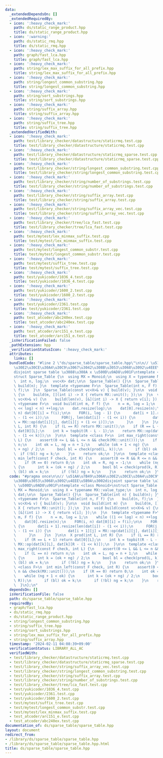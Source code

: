 ```yaml
---
data:
  _extendedDependsOn: []
  _extendedRequiredBy:
  - icon: ':heavy_check_mark:'
    path: ds/static_range_product.hpp
    title: ds/static_range_product.hpp
  - icon: ':warning:'
    path: ds/static_rmq.hpp
    title: ds/static_rmq.hpp
  - icon: ':heavy_check_mark:'
    path: graph/fast_lca.hpp
    title: graph/fast_lca.hpp
  - icon: ':heavy_check_mark:'
    path: string/lex_max_suffix_for_all_prefix.hpp
    title: string/lex_max_suffix_for_all_prefix.hpp
  - icon: ':heavy_check_mark:'
    path: string/longest_common_substring.hpp
    title: string/longest_common_substring.hpp
  - icon: ':heavy_check_mark:'
    path: string/sort_substrings.hpp
    title: string/sort_substrings.hpp
  - icon: ':heavy_check_mark:'
    path: string/suffix_array.hpp
    title: string/suffix_array.hpp
  - icon: ':heavy_check_mark:'
    path: string/suffix_tree.hpp
    title: string/suffix_tree.hpp
  _extendedVerifiedWith:
  - icon: ':heavy_check_mark:'
    path: test/library_checker/datastructure/staticrmq.test.cpp
    title: test/library_checker/datastructure/staticrmq.test.cpp
  - icon: ':heavy_check_mark:'
    path: test/library_checker/datastructure/staticrmq_sparse.test.cpp
    title: test/library_checker/datastructure/staticrmq_sparse.test.cpp
  - icon: ':heavy_check_mark:'
    path: test/library_checker/string/longest_common_substring.test.cpp
    title: test/library_checker/string/longest_common_substring.test.cpp
  - icon: ':heavy_check_mark:'
    path: test/library_checker/string/number_of_substrings.test.cpp
    title: test/library_checker/string/number_of_substrings.test.cpp
  - icon: ':heavy_check_mark:'
    path: test/library_checker/string/suffix_array.test.cpp
    title: test/library_checker/string/suffix_array.test.cpp
  - icon: ':heavy_check_mark:'
    path: test/library_checker/string/suffix_array_vec.test.cpp
    title: test/library_checker/string/suffix_array_vec.test.cpp
  - icon: ':heavy_check_mark:'
    path: test/library_checker/tree/lca_fast.test.cpp
    title: test/library_checker/tree/lca_fast.test.cpp
  - icon: ':heavy_check_mark:'
    path: test/mytest/lex_minmax_suffix.test.cpp
    title: test/mytest/lex_minmax_suffix.test.cpp
  - icon: ':heavy_check_mark:'
    path: test/mytest/longest_common_substr.test.cpp
    title: test/mytest/longest_common_substr.test.cpp
  - icon: ':heavy_check_mark:'
    path: test/mytest/suffix_tree.test.cpp
    title: test/mytest/suffix_tree.test.cpp
  - icon: ':heavy_check_mark:'
    path: test/yukicoder/1036_4.test.cpp
    title: test/yukicoder/1036_4.test.cpp
  - icon: ':heavy_check_mark:'
    path: test/yukicoder/1600_2.test.cpp
    title: test/yukicoder/1600_2.test.cpp
  - icon: ':heavy_check_mark:'
    path: test/yukicoder/2361.test.cpp
    title: test/yukicoder/2361.test.cpp
  - icon: ':heavy_check_mark:'
    path: test_atcoder/abc240ex.test.cpp
    title: test_atcoder/abc240ex.test.cpp
  - icon: ':heavy_check_mark:'
    path: test_atcoder/arc151_e.test.cpp
    title: test_atcoder/arc151_e.test.cpp
  _isVerificationFailed: false
  _pathExtension: hpp
  _verificationStatusIcon: ':heavy_check_mark:'
  attributes:
    links: []
  bundledCode: "#line 2 \"ds/sparse_table/sparse_table.hpp\"\n\n// \u51AA\u7B49\u306A\
    \u30E2\u30CE\u30A4\u30C9\u3067\u3042\u308B\u3053\u3068\u3092\u4EEE\u5B9A\u3002\
    disjoint sparse table \u3088\u308A x \u500D\u9AD8\u901F\ntemplate <class Monoid>\n\
    struct Sparse_Table {\n  using MX = Monoid;\n  using X = typename MX::value_type;\n\
    \  int n, log;\n  vvc<X> dat;\n\n  Sparse_Table() {}\n  Sparse_Table(int n) {\
    \ build(n); }\n  template <typename F>\n  Sparse_Table(int n, F f) {\n    build(n,\
    \ f);\n  }\n  Sparse_Table(const vc<X>& v) { build(v); }\n\n  void build(int m)\
    \ {\n    build(m, [](int i) -> X { return MX::unit(); });\n  }\n  void build(const\
    \ vc<X>& v) {\n    build(len(v), [&](int i) -> X { return v[i]; });\n  }\n  template\
    \ <typename F>\n  void build(int m, F f) {\n    n = m, log = 1;\n    while ((1\
    \ << log) < n) ++log;\n    dat.resize(log);\n    dat[0].resize(n);\n    FOR(i,\
    \ n) dat[0][i] = f(i);\n\n    FOR(i, log - 1) {\n      dat[i + 1].resize(len(dat[i])\
    \ - (1 << i));\n      FOR(j, len(dat[i]) - (1 << i)) {\n        dat[i + 1][j]\
    \ = MX::op(dat[i][j], dat[i][j + (1 << i)]);\n      }\n    }\n  }\n\n  X prod(int\
    \ L, int R) {\n    if (L == R) return MX::unit();\n    if (R == L + 1) return\
    \ dat[0][L];\n    int k = topbit(R - L - 1);\n    return MX::op(dat[k][L], dat[k][R\
    \ - (1 << k)]);\n  }\n\n  template <class F>\n  int max_right(const F check, int\
    \ L) {\n    assert(0 <= L && L <= n && check(MX::unit()));\n    if (L == n) return\
    \ n;\n    int ok = L, ng = n + 1;\n    while (ok + 1 < ng) {\n      int k = (ok\
    \ + ng) / 2;\n      bool bl = check(prod(L, k));\n      if (bl) ok = k;\n    \
    \  if (!bl) ng = k;\n    }\n    return ok;\n  }\n\n  template <class F>\n  int\
    \ min_left(const F check, int R) {\n    assert(0 <= R && R <= n && check(MX::unit()));\n\
    \    if (R == 0) return 0;\n    int ok = R, ng = -1;\n    while (ng + 1 < ok)\
    \ {\n      int k = (ok + ng) / 2;\n      bool bl = check(prod(k, R));\n      if\
    \ (bl) ok = k;\n      if (!bl) ng = k;\n    }\n    return ok;\n  }\n};\n"
  code: "#pragma once\n\n// \u51AA\u7B49\u306A\u30E2\u30CE\u30A4\u30C9\u3067\u3042\
    \u308B\u3053\u3068\u3092\u4EEE\u5B9A\u3002disjoint sparse table \u3088\u308A x\
    \ \u500D\u9AD8\u901F\ntemplate <class Monoid>\nstruct Sparse_Table {\n  using\
    \ MX = Monoid;\n  using X = typename MX::value_type;\n  int n, log;\n  vvc<X>\
    \ dat;\n\n  Sparse_Table() {}\n  Sparse_Table(int n) { build(n); }\n  template\
    \ <typename F>\n  Sparse_Table(int n, F f) {\n    build(n, f);\n  }\n  Sparse_Table(const\
    \ vc<X>& v) { build(v); }\n\n  void build(int m) {\n    build(m, [](int i) ->\
    \ X { return MX::unit(); });\n  }\n  void build(const vc<X>& v) {\n    build(len(v),\
    \ [&](int i) -> X { return v[i]; });\n  }\n  template <typename F>\n  void build(int\
    \ m, F f) {\n    n = m, log = 1;\n    while ((1 << log) < n) ++log;\n    dat.resize(log);\n\
    \    dat[0].resize(n);\n    FOR(i, n) dat[0][i] = f(i);\n\n    FOR(i, log - 1)\
    \ {\n      dat[i + 1].resize(len(dat[i]) - (1 << i));\n      FOR(j, len(dat[i])\
    \ - (1 << i)) {\n        dat[i + 1][j] = MX::op(dat[i][j], dat[i][j + (1 << i)]);\n\
    \      }\n    }\n  }\n\n  X prod(int L, int R) {\n    if (L == R) return MX::unit();\n\
    \    if (R == L + 1) return dat[0][L];\n    int k = topbit(R - L - 1);\n    return\
    \ MX::op(dat[k][L], dat[k][R - (1 << k)]);\n  }\n\n  template <class F>\n  int\
    \ max_right(const F check, int L) {\n    assert(0 <= L && L <= n && check(MX::unit()));\n\
    \    if (L == n) return n;\n    int ok = L, ng = n + 1;\n    while (ok + 1 < ng)\
    \ {\n      int k = (ok + ng) / 2;\n      bool bl = check(prod(L, k));\n      if\
    \ (bl) ok = k;\n      if (!bl) ng = k;\n    }\n    return ok;\n  }\n\n  template\
    \ <class F>\n  int min_left(const F check, int R) {\n    assert(0 <= R && R <=\
    \ n && check(MX::unit()));\n    if (R == 0) return 0;\n    int ok = R, ng = -1;\n\
    \    while (ng + 1 < ok) {\n      int k = (ok + ng) / 2;\n      bool bl = check(prod(k,\
    \ R));\n      if (bl) ok = k;\n      if (!bl) ng = k;\n    }\n    return ok;\n\
    \  }\n};\n"
  dependsOn: []
  isVerificationFile: false
  path: ds/sparse_table/sparse_table.hpp
  requiredBy:
  - graph/fast_lca.hpp
  - ds/static_rmq.hpp
  - ds/static_range_product.hpp
  - string/longest_common_substring.hpp
  - string/suffix_tree.hpp
  - string/sort_substrings.hpp
  - string/lex_max_suffix_for_all_prefix.hpp
  - string/suffix_array.hpp
  timestamp: '2024-02-11 04:08:39+09:00'
  verificationStatus: LIBRARY_ALL_AC
  verifiedWith:
  - test/library_checker/datastructure/staticrmq.test.cpp
  - test/library_checker/datastructure/staticrmq_sparse.test.cpp
  - test/library_checker/string/suffix_array_vec.test.cpp
  - test/library_checker/string/longest_common_substring.test.cpp
  - test/library_checker/string/suffix_array.test.cpp
  - test/library_checker/string/number_of_substrings.test.cpp
  - test/library_checker/tree/lca_fast.test.cpp
  - test/yukicoder/1036_4.test.cpp
  - test/yukicoder/2361.test.cpp
  - test/yukicoder/1600_2.test.cpp
  - test/mytest/suffix_tree.test.cpp
  - test/mytest/longest_common_substr.test.cpp
  - test/mytest/lex_minmax_suffix.test.cpp
  - test_atcoder/arc151_e.test.cpp
  - test_atcoder/abc240ex.test.cpp
documentation_of: ds/sparse_table/sparse_table.hpp
layout: document
redirect_from:
- /library/ds/sparse_table/sparse_table.hpp
- /library/ds/sparse_table/sparse_table.hpp.html
title: ds/sparse_table/sparse_table.hpp
---
```

